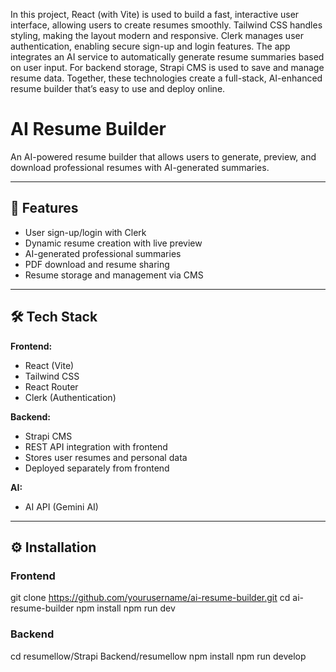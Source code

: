 In this project, React (with Vite) is used to build a fast, interactive user interface, allowing users to create resumes smoothly. Tailwind CSS handles styling, making the layout modern and responsive. Clerk manages user authentication, enabling secure sign-up and login features. The app integrates an AI service to automatically generate resume summaries based on user input. For backend storage, Strapi CMS is used to save and manage resume data. Together, these technologies create a full-stack, AI-enhanced resume builder that’s easy to use and deploy online.
# AI Resume Builder

An AI-powered resume builder that allows users to generate, preview, and download professional resumes with AI-generated summaries.

---

## 🚀 Features

- User sign-up/login with Clerk
- Dynamic resume creation with live preview
- AI-generated professional summaries
- PDF download and resume sharing
- Resume storage and management via CMS

---

## 🛠️ Tech Stack

**Frontend:**
- React (Vite)
- Tailwind CSS
- React Router
- Clerk (Authentication)

**Backend:**
- Strapi CMS
- REST API integration with frontend
- Stores user resumes and personal data
- Deployed separately from frontend

**AI:**
- AI API (Gemini AI)
---

## ⚙️ Installation

### Frontend
git clone https://github.com/yourusername/ai-resume-builder.git
cd ai-resume-builder
npm install
npm run dev

### Backend
cd resumellow/Strapi Backend/resumellow
npm install
npm run develop

